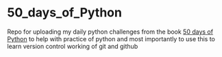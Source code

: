 # 50_days_of_Python
Repo for uploading my daily python challenges from the book [50 days of Python](https://www.amazon.com/Days-Python-Challenge-Challenges-Beginners-ebook/dp/B09TQ83JQB) to help with practice of python and most importantly to use this to learn version control working of git and github
